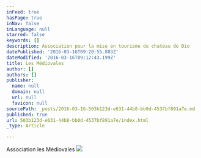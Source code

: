 ```yaml
---
inFeed: true
hasPage: true
inNav: false
inLanguage: null
starred: false
keywords: []
description: Association pour la mise en tourisme du chateau de Dio
datePublished: '2016-03-16T09:20:55.883Z'
dateModified: '2016-03-16T09:12:43.199Z'
title: Les Médiovales
author: []
authors: []
publisher:
  name: null
  domain: null
  url: null
  favicon: null
sourcePath: _posts/2016-03-16-503b123d-e631-44b8-bb0d-4537bf891a7e.md
published: true
url: 503b123d-e631-44b8-bb0d-4537bf891a7e/index.html
_type: Article

---
```

Association les Médiovales
![](https://the-grid-user-content.s3-us-west-2.amazonaws.com/188cf125-745e-4eb4-9f94-326450141cb2.jpg)